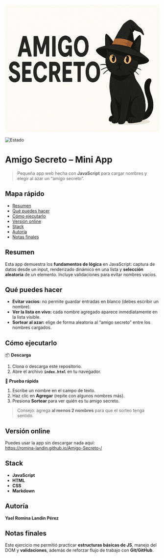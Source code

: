 <!-- Banner del proyecto -->
<img width="1161" height="417" alt="Portada del proyecto" src="https://github.com/romina-landin/Amigo-Secreto-/blob/main/assets/Portada_README.png" />

<!-- Insignias de estado y metadatos -->
![Estado](https://img.shields.io/badge/Estado-Completado-brightgreen)


# Amigo Secreto – Mini App

> Pequeña app web hecha con **JavaScript** para cargar nombres y elegir al azar un “amigo secreto”.

<!-- Índice breve para navegación -->
## Mapa rápido
- [Resumen](#resumen)
- [Qué puedes hacer](#qué-puedes-hacer)
- [Cómo ejecutarlo](#cómo-ejecutarlo)
- [Versión online](#versión-online)
- [Stack](#stack)
- [Autoría](#autoría)
- [Notas finales](#notas-finales)

<!-- Descripción compacta del problema y la solución -->
## Resumen
Esta app demuestra los **fundamentos de lógica** en JavaScript: captura de datos desde un input, renderizado dinámico en una lista y **selección aleatoria** de un elemento. Incluye validaciones para evitar nombres vacíos.

<!-- Lista de características con redacción diferente pero mismo sentido -->
## Qué puedes hacer
- **Evitar vacíos:** no permite guardar entradas en blanco (debes escribir un nombre).
- **Ver la lista en vivo:** cada nombre agregado aparece inmediatamente en la lista visible.
- **Sortear al azar:** elige de forma aleatoria al “amigo secreto” entre los nombres cargados.

<!-- Instrucciones prácticas con pasos claros -->
## Cómo ejecutarlo
📦 **Descarga**
1. Clona o descarga este repositorio.
2. Abre el archivo **`index.html`** en tu navegador.

🧪 **Prueba rápida**
1. Escribe un nombre en el campo de texto.
2. Haz clic en **Agregar** (repite con algunos nombres más).
3. Presiona **Sortear** para ver quién es tu amigo secreto.

> Consejo: agrega **al menos 2 nombres** para que el sorteo tenga sentido.

<!-- Enlace directo a la demo -->
## Versión online
Puedes usar la app sin descargar nada aquí:  
https://romina-landin.github.io/Amigo-Secreto-/

<!-- Tecnologías, con nombres estandarizados -->
## Stack
- **JavaScript**
- **HTML**
- **CSS**
- **Markdown**

<!-- Créditos con formato distinto -->
## Autoría
**Yael Romina Landín Pérez**

<!-- Cierre con aprendizaje, reescrito -->
## Notas finales
Este ejercicio me permitió practicar **estructuras básicas de JS**, manejo del DOM y **validaciones**, además de reforzar flujo de trabajo con **Git/GitHub**.
